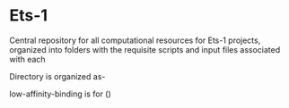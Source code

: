 # Ets-1
Central repository for all computational resources for Ets-1 projects, organized into folders with the requisite scripts and input files associated with each

Directory is organized as-

  low-affinity-binding is for ()
